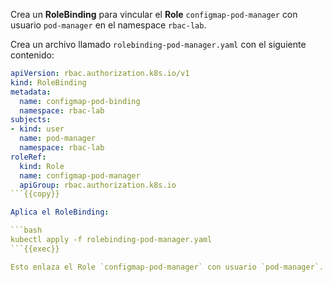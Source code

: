 Crea un **RoleBinding** para vincular el **Role** `configmap-pod-manager` con usuario `pod-manager` en el namespace `rbac-lab`.

Crea un archivo llamado `rolebinding-pod-manager.yaml` con el siguiente contenido:

```yaml
apiVersion: rbac.authorization.k8s.io/v1
kind: RoleBinding
metadata:
  name: configmap-pod-binding
  namespace: rbac-lab
subjects:
- kind: user
  name: pod-manager
  namespace: rbac-lab
roleRef:
  kind: Role
  name: configmap-pod-manager
  apiGroup: rbac.authorization.k8s.io
```{{copy}}

Aplica el RoleBinding:

```bash
kubectl apply -f rolebinding-pod-manager.yaml
```{{exec}}

Esto enlaza el Role `configmap-pod-manager` con usuario `pod-manager`.